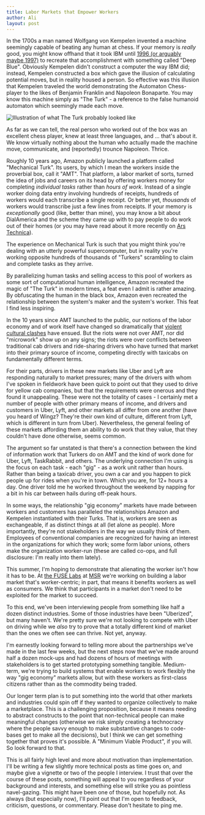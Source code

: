 ```yaml
---
title: Labor Markets that Empower Workers
author: Ali
layout: post
---
```

In the 1700s a man named Wolfgang von Kempelen invented a machine seemingly capable of beating any human at chess. If your memory is *really* good, you might know offhand that it took IBM until [1996 (or arguably maybe 1997)][chessmasters] to recreate that accomplishment with something called "Deep Blue". Obviously Kempelen didn't construct a computer the way IBM did; instead, Kempelen constructed a box which gave the illusion of calculating potential moves, but in reality housed a person. So effective was this illusion that Kempelen traveled the world demonstrating the Automaton Chess-player to the likes of Benjamin Franklin and Napoleon Bonaparte. You may know this machine simply as "The Turk" - a reference to the false humanoid automaton which seemingly made each move.

![Illustration of what The Turk probably looked like][cross-section]

As far as we can tell, the real person who worked out of the box was an excellent chess player, knew at least three languages, and ... that's about it. We know virtually nothing about the human who actually made the machine move, communicate, and (reportedly) trounce Napoleon. Thrice.

Roughly 10 years ago, Amazon publicly launched a platform called "Mechanical Turk". Its users, by which I mean the workers inside the proverbial box, call it "AMT". That platform, a labor market of sorts, turned the idea of jobs and careers on its head by offering workers money for completing *individual tasks* rather than *hours of work*. Instead of a single worker doing data entry involving hundreds of receipts, hundreds of workers would each transcribe a single receipt. Or better yet, *thousands* of workers would transcribe just a few lines from receipts. If your memory is *exceptionally* good (like, better than mine), you may know a bit about DialAmerica and the scheme they came up with to pay people to do work out of their homes (or you may have read about it more recently on [Ars Technica][fedsArticle]).

The experience on Mechanical Turk is such that you might think you're dealing with an utterly powerful supercomputer, but in reality you're working opposite hundreds of thousands of "Turkers" scrambling to claim and complete tasks as they arrive.

By parallelizing human tasks and selling access to this pool of workers as some sort of computational human intelligence, Amazon recreated the magic of "The Turk" in modern times, a feat even I admit is rather amazing. By obfuscating the human in the black box, Amazon even recreated the relationship between the system's maker and the system's worker. This feat I find less inspiring.

In the 10 years since AMT launched to the public, our notions of the labor economy and of work itself have changed so dramatically that [violent cultural clashes][rioting] have ensued. But the riots were not over AMT, nor did "microwork" show up on any signs; the riots were over conflicts between traditional cab drivers and ride-sharing drivers who have turned that market into their primary source of income, competing directly with taxicabs on fundamentally different terms.

For their parts, drivers in these new markets like Uber and Lyft are responding naturally to market pressures; many of the drivers with whom I've spoken in fieldwork have been quick to point out that they used to drive for yellow cab companies, but that the requirements were onerous and they found it unappealing. These were not the totality of cases - I certainly met a number of people with other primary means of income, and drivers and customers in Uber, Lyft, and other markets all differ from one another (have you heard of Wingz? They're their own kind of culture, different from Lyft, which is different in turn from Uber). Nevertheless, the general feeling of these markets affording them an ability to do work that they value, that they couldn't have done otherwise, seems common.

The argument so far unstated is that there's a connection between the kind of information work that Turkers do on AMT and the kind of work done for Uber, Lyft, TaskRabbit, and others. The underlying connection I'm using is the focus on each task - each "gig" - as a work unit rather than hours. Rather than being a taxicab driver, you own a car and you happen to pick people up for rides when you're in town. Which you are, for 12+ hours a day. One driver told me he worked throughout the weekend by napping for a bit in his car between hails during off-peak hours.

In some ways, the relationship "gig economy" markets have made between workers and customers has paralleled the relationships Amazon and Kempelen instantiated with their Turks. That is, workers are seen as exchangeable, if as distinct things at all (let alone as people). More importantly, they're not stakeholders in the way we usually think of them. Employees of conventional companies are recognized for having an interest in the organizations for which they work; some form labor unions, others make the organization worker-run (these are called co-ops, and full disclosure: I'm really into them lately).

This summer, I'm hoping to demonstrate that alienating the worker isn't how it has to be. At [the FUSE Labs][fuse] at [MSR][msr] we're working on building a labor market that's worker-centric; in part, that means it benefits workers as well as consumers. We think that participants in a market don't need to be exploited for the market to succeed.

To this end, we've been interviewing people from something like half a dozen distinct industries. Some of those industries have been "Uberized", but many haven't. We're pretty sure we're not looking to compete with Uber on driving while we *also* try to prove that a totally different kind of market than the ones we often see can thrive. Not yet, anyway.

I'm earnestly looking forward to telling more about the partnerships we've made in the last few weeks, but the next steps now that we've made around half a dozen mock-ups and had dozens of hours of meetings with stakeholders is to get started prototyping something tangible. Medium-term, we're trying to build systems that enable workers to work flexibly the way "gig economy" markets allow, but with these workers as first-class citizens rather than as the commodity being traded.

Our longer term plan is to put something into the world that other markets and industries could spin off if they wanted to organize collectively to make a marketplace. This is a challenging proposition, because it means needing to abstract constructs to the point that non-technical people can make meaningful changes (otherwise we risk simply creating a technocracy where the people savvy enough to make substantive changes to code-bases get to make all the decisions), but I think we can get something together that proves it's possible. A "Minimum Viable Product", if you will. So look forward to that.

This is all fairly high level and more about motivation than implementation. I'll be writing a few slightly more technical posts as time goes on, and maybe give a vignette or two of the people I interview. I trust that over the course of these posts, something will appeal to you regardless of your background and interests, and something else will strike you as pointless navel-gazing. This might have been one of those, but hopefully not. As always (but especially now), I'll point out that I'm open to feedback, criticism, questions, or commentary. Please don't hesitate to ping me.

[chessmasters]: http://arstechnica.com/gaming/2011/08/force-versus-heuristics-the-contentious-rise-of-computer-chess/2/
[cross-section]: https://upload.wikimedia.org/wikipedia/commons/2/22/Tuerkischer_schachspieler_racknitz3.jpg
[fedsArticle]: http://arstechnica.com/tech-policy/2015/07/watch-out-sharing-economy-the-feds-are-watching-this-whole-contractor-thing/
[rioting]: http://www.independent.co.uk/news/world/europe/uber-row-in-france-president-hollande-condemns-lowcost-firm-after-violent-taxi-driver-protests-in-paris-10346909.html
[fuse]: http://fuse.microsoft.com/ 
[msr]: http://research.microsoft.com/

